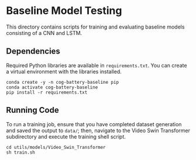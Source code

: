 # Baseline Model Testing
This directory contains scripts for training and evaluating baseline models consisting of a CNN and LSTM. 

## Dependencies
Required Python libraries are available in `requirements.txt`. You can create a virtual environment with the libraries installed.
```
conda create -y -n cog-battery-baseline pip
conda activate cog-battery-baseline
pip install -r requirements.txt
```

## Running Code
To run a training job, ensure that you have completed dataset generation and saved the output to `data/`; then, navigate to the Video Swin Transformer subdirectory and execute the training shell script.
```
cd utils/models/Video_Swin_Transformer
sh train.sh
```
